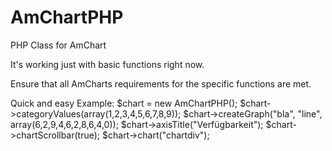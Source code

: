 # AmChartPHP
PHP Class for AmChart


It's working just with basic functions right now.

Ensure that all AmCharts requirements for the specific functions are met.

Quick and easy Example:
$chart = new AmChartPHP();
$chart->categoryValues(array(1,2,3,4,5,6,7,8,9));
$chart->createGraph("bla", "line", array(6,2,9,4,6,2,8,6,4,0));
$chart->axisTitle("Verfügbarkeit");
$chart->chartScrollbar(true);
$chart->chart("chartdiv");
